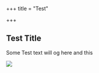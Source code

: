 +++
title = "Test"

+++
## Test Title

Some Test text will og here and this

![](/images/leg4-2.jpg)